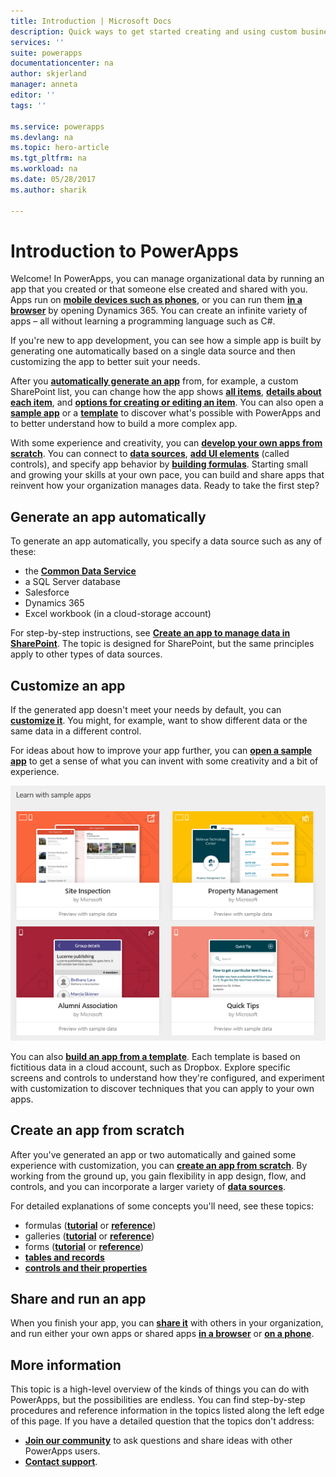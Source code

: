 ```yaml
---
title: Introduction | Microsoft Docs
description: Quick ways to get started creating and using custom business apps with Microsoft PowerApps
services: ''
suite: powerapps
documentationcenter: na
author: skjerland
manager: anneta
editor: ''
tags: ''

ms.service: powerapps
ms.devlang: na
ms.topic: hero-article
ms.tgt_pltfrm: na
ms.workload: na
ms.date: 05/28/2017
ms.author: sharik

---
```

# Introduction to PowerApps
Welcome! In PowerApps, you can manage organizational data by running an app that you created or that someone else created and shared with you. Apps run on **[mobile devices such as phones](run-app-client.md)**, or you can run them **[in a browser](run-app-browser.md)** by opening Dynamics 365. You can create an infinite variety of apps &ndash; all without learning a programming language such as C#.

If you're new to app development, you can see how a simple app is built by generating one automatically based on a single data source and then customizing the app to better suit your needs. 


After you **[automatically generate an app](app-from-sharepoint.md)** from, for example, a custom SharePoint list, you can change how the app shows **[all items](customize-layout-sharepoint.md)**, **[details about each item](customize-forms-sharepoint.md)**, and **[options for creating or editing an item](customize-forms-sharepoint.md)**. You can also open a **[sample app](open-and-run-a-sample-app.md)** or a **[template](get-started-test-drive.md)** to discover what's possible with PowerApps and to better understand how to build a more complex app.

With some experience and creativity, you can **[develop your own apps from scratch](get-started-create-from-blank.md)**. You can connect to **[data sources](connections-list.md)**, **[add UI elements](reference-properties.md)** (called controls), and specify app behavior by **[building formulas](working-with-formulas.md)**. Starting small and growing your skills at your own pace, you can build and share apps that reinvent how your organization manages data. Ready to take the first step?

## Generate an app automatically
To generate an app automatically, you specify a data source such as any of these:

* the **[Common Data Service](data-platform-intro.md)**
* a SQL Server database
* Salesforce
* Dynamics 365
* Excel workbook (in a cloud-storage account)

For step-by-step instructions, see **[Create an app to manage data in SharePoint](app-from-sharepoint.md)**. The topic is designed for SharePoint, but the same principles apply to other types of data sources.

## Customize an app
If the generated app doesn't meet your needs by default, you can **[customize it](customize-layout-sharepoint.md)**. You might, for example, want to show different data or the same data in a different control.

For ideas about how to improve your app further, you can **[open a sample app](open-and-run-a-sample-app.md)** to get a sense of what you can invent with some creativity and a bit of experience.

![Sample apps](./media/getting-started/portal-home.png)

You can also **[build an app from a template](get-started-test-drive.md)**. Each template is based on fictitious data in a cloud account, such as Dropbox. Explore specific screens and controls to understand how they're configured, and experiment with customization to discover techniques that you can apply to your own apps.

## Create an app from scratch
After you've generated an app or two automatically and gained some experience with customization, you can **[create an app from scratch](get-started-create-from-blank.md)**. By working from the ground up, you gain flexibility in app design, flow, and controls, and you can incorporate a larger variety of **[data sources](connections-list.md)**.

For detailed explanations of some concepts you'll need, see these topics:

* formulas (**[tutorial](working-with-formulas.md)** or **[reference](formula-reference.md)**)
* galleries (**[tutorial](add-gallery.md)** or **[reference](reference-properties.md)**)
* forms (**[tutorial](add-form.md)** or **[reference](working-with-forms.md)**)
* **[tables and records](working-with-tables.md)**
* **[controls and their properties](reference-properties.md)**

## Share and run an app
When you finish your app, you can **[share it](share-app.md)** with others in your organization, and run either your own apps or shared apps **[in a browser](run-app-browser.md)** or **[on a phone](run-app-client.md)**.

## More information
This topic is a high-level overview of the kinds of things you can do with PowerApps, but the possibilities are endless. You can find step-by-step procedures and reference information in the topics listed along the left edge of this page. If you have a detailed question that the topics don't address:

* **[Join our community](https://aka.ms/powerapps-community)** to ask questions and share ideas with other PowerApps users.
* **[Contact support](https://aka.ms/pasupport)**.

